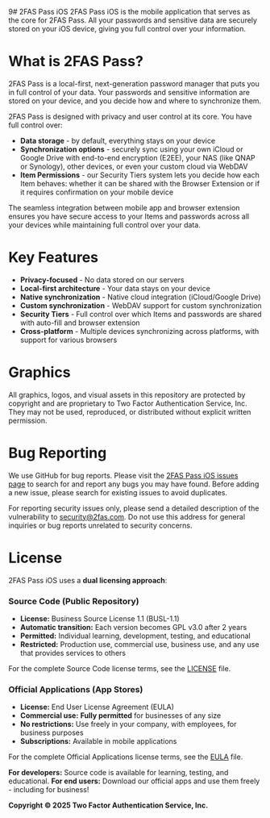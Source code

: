 9# 2FAS Pass iOS
2FAS Pass iOS is the mobile application that serves as the core for 2FAS Pass.
All your passwords and sensitive data are securely stored on your iOS device, giving you full control over your information.
# What is 2FAS Pass?
2FAS Pass is a local-first, next-generation password manager that puts you in full control of your data. Your passwords and sensitive information are stored on your device, and you decide how and where to synchronize them.

2FAS Pass is designed with privacy and user control at its core. You have full control over:
* **Data storage** - by default, everything stays on your device
* **Synchronization options** - securely sync using your own iCloud or Google Drive with end-to-end encryption (E2EE), your NAS (like QNAP or Synology), other devices, or even your custom cloud via WebDAV
* **Item Permissions** - our Security Tiers system lets you decide how each Item behaves: whether it can be shared with the Browser Extension or if it requires confirmation on your mobile device

The seamless integration between mobile app and browser extension ensures you have secure access to your Items and passwords across all your devices while maintaining full control over your data.
# Key Features
* **Privacy-focused** - No data stored on our servers
* **Local-first architecture** - Your data stays on your device
* **Native synchronization** - Native cloud integration (iCloud/Google Drive)
* **Custom synchronization** - WebDAV support for custom synchronization
* **Security Tiers** - Full control over which Items and passwords are shared with auto-fill and browser extension
* **Cross-platform** - Multiple devices synchronizing across platforms, with support for various browsers
# Graphics
All graphics, logos, and visual assets in this repository are protected by copyright and are proprietary to Two Factor Authentication Service, Inc. They may not be used, reproduced, or distributed without explicit written permission.
# Bug Reporting
We use GitHub for bug reports. Please visit the [2FAS Pass iOS issues page](https://github.com/twofas/2fas-pass-ios/issues) to search for and report any bugs you may have found. Before adding a new issue, please search for existing issues to avoid duplicates.

For reporting security issues only, please send a detailed description of the vulnerability to [security@2fas.com](mailto:security@2fas.com). Do not use this address for general inquiries or bug reports unrelated to security concerns.
# License
2FAS Pass iOS uses a **dual licensing approach**:

### Source Code (Public Repository)
- **License:** Business Source License 1.1 (BUSL-1.1)
- **Automatic transition:** Each version becomes GPL v3.0 after 2 years
- **Permitted:** Individual learning, development, testing, and educational
- **Restricted:** Production use, commercial use, business use, and any 
  use that provides services to others

For the complete Source Code license terms, see the [LICENSE](LICENSE) file.

### Official Applications (App Stores)
- **License:** End User License Agreement (EULA)  
- **Commercial use:** **Fully permitted** for businesses of any size
- **No restrictions:** Use freely in your company, with employees, for business purposes
- **Subscriptions:** Available in mobile applications

For the complete Official Applications license terms, see the [EULA](EULA.md) file.

**For developers:** Source code is available for learning, testing, and educational.
**For end users:** Download our official apps and use them freely - including for business!


**Copyright © 2025 Two Factor Authentication Service, Inc.**
